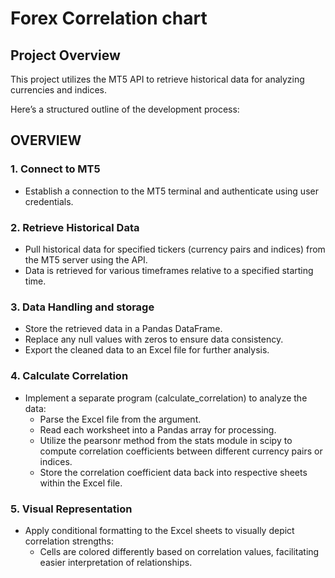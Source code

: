 # Forex Correlation chart

## Project Overview
This project utilizes the MT5 API to retrieve historical data for analyzing currencies and indices.

Here’s a structured outline of the development process:

## OVERVIEW
### 1. Connect to MT5
* Establish a connection to the MT5 terminal and authenticate using user credentials.
### 2. Retrieve Historical Data
* Pull historical data for specified tickers (currency pairs and indices) from the MT5 server using the API. 
* Data is retrieved for various timeframes relative to a specified starting time.
### 3. Data Handling and storage
* Store the retrieved data in a Pandas DataFrame.
* Replace any null values with zeros to ensure data consistency.
* Export the cleaned data to an Excel file for further analysis.
### 4. Calculate Correlation
* Implement a separate program (calculate_correlation) to analyze the data:
  * Parse the Excel file from the argument.
  * Read each worksheet into a Pandas array for processing.
  * Utilize the pearsonr method from the stats module in scipy to compute correlation coefficients between different currency pairs or indices.
  * Store the correlation coefficient data back into respective sheets within the Excel file.
### 5. Visual Representation
* Apply conditional formatting to the Excel sheets to visually depict correlation strengths:
  * Cells are colored differently based on correlation values, facilitating easier interpretation of relationships.